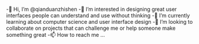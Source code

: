 -👋 Hi, I’m @qianduanzhishen
-👀 I’m interested in designing great user interfaces people can understand and use without thinking
-🌱 I’m currently learning about computer science and user interface design
-💞️ I’m looking to collaborate on projects that can challenge me or help someone make something great
-📫 How to reach me ...
